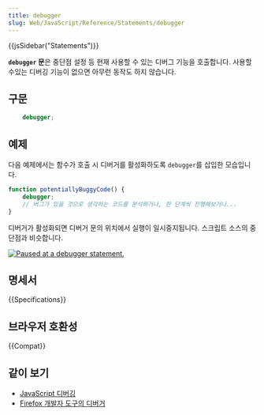 ```yaml
---
title: debugger
slug: Web/JavaScript/Reference/Statements/debugger
---
```

{{jsSidebar("Statements")}}

**`debugger` 문**은 중단점 설정 등 현재 사용할 수 있는 디버그 기능을 호출합니다. 사용할 수있는 디버깅 기능이 없으면 아무런 동작도 하지 않습니다.

## 구문

```js
    debugger;
```

## 예제

다음 예제에서는 함수가 호출 시 디버거를 활성화하도록 `debugger`를 삽입한 모습입니다.

```js
function potentiallyBuggyCode() {
    debugger;
    // 버그가 있을 것으로 생각하는 코드를 분석하거나, 한 단계씩 진행해보거나...
}
```

디버거가 활성화되면 디버거 문의 위치에서 실행이 일시중지됩니다. 스크립트 소스의 중단점과 비슷합니다.

[![Paused at a debugger statement.](screen_shot_2014-02-07_at_9.14.35_am.png)](<screen_shot_2014-02-07_at_9.14.35_am.png>)

## 명세서

{{Specifications}}

## 브라우저 호환성

{{Compat}}

## 같이 보기

- [JavaScript 디버깅](/ko/docs/Mozilla/Debugging/Debugging_JavaScript)
- [Firefox 개발자 도구의 디버거](/ko/docs/도구들/Debugger)
